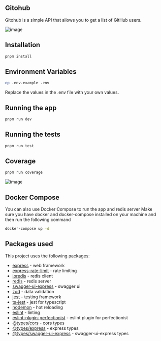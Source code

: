## Gitohub
Gitohub is a simple API that allows you to get a list of GitHub users.

![image](https://github.com/user-attachments/assets/ca513f3d-26b0-4f93-8f83-79c333253a99)


## Installation
```bash
pnpm install
```

## Environment Variables
```bash
cp .env.example .env
```
Replace the values in the .env file with your own values.

## Running the app
```bash
pnpm run dev
```

## Running the tests
```bash
pnpm run test
```

## Coverage
```bash
pnpm run coverage
```
![image](https://github.com/user-attachments/assets/be374bea-85fd-4f26-893d-c9079e04e2f4)


## Docker Compose
You can also use Docker Compose to run the app and redis server
Make sure you have docker and docker-compose installed on your machine and then run the following command
```bash
docker-compose up -d
```

## Packages used 
This project uses the following packages:
- [express](https://expressjs.com/) - web framework
- [express-rate-limit](https://github.com/nfriedly/express-rate-limit) - rate limiting
- [ioredis](https://github.com/luin/ioredis) - redis client
- [redis](https://redis.io/) - redis server
- [swagger-ui-express](https://github.com/scottie1984/swagger-ui-express) - swagger ui
- [zod](https://zod.dev/) - data validation
- [jest](https://jestjs.io/) - testing framework
- [ts-jest](https://kulshekhar.github.io/ts-jest/) - jest for typescript
- [nodemon](https://nodemon.io/) - hot reloading
- [eslint](https://eslint.org/) - linting
- [eslint-plugin-perfectionist](https://github.com/perfect-square/eslint-plugin-perfectionist) - eslint plugin for perfectionist
- [@types/cors](https://github.com/DefinitelyTyped/DefinitelyTyped/tree/master/types/cors) - cors types
- [@types/express](https://github.com/DefinitelyTyped/DefinitelyTyped/tree/master/types/express) - express types
- [@types/swagger-ui-express](https://github.com/DefinitelyTyped/DefinitelyTyped/tree/master/types/swagger-ui-express) - swagger-ui-express types

